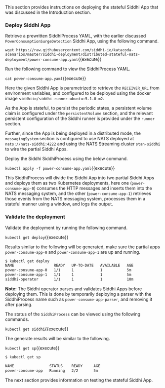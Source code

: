 This section provides instructions on deploying the stateful Siddhi App that was discussed in the Introduction section.

### Deploy Siddhi App

Retrieve a prewritten SiddhiProcess YAML, with the earlier discussed `PowerConsumptionSurgeDetection` Siddhi App, using the following command.

`wget https://raw.githubusercontent.com/siddhi-io/katacoda-scenarios/master/siddhi-deployment/distributed-stateful-nats-deployment/power-consume-app.yaml`{{execute}}

Run the following command to view the SiddhiProcess YAML.

`cat power-consume-app.yaml`{{execute}}

Here the given Siddhi App is parametrized to retrieve the `RECEIVER_URL` from environment variables, and configured to be deployed using the docker image `siddhiio/siddhi-runner-ubuntu:5.1.0-m2`. 

As the App is stateful, to persist the periodic states, a persistent volume claim is configured under the `persistentVolume` section, and the relevant persistent configuration of the Siddhi runner is provided under the `runner` section.

Further, since the App is being deployed in a distributed mode, the `messagingSystem` section is configured to use NATS deployed at `nats://nats-siddhi:4222` and using the NATS Streaming cluster `stan-siddhi` to wire the partial Siddhi Apps.

Deploy the Siddhi SiddhiProcess using the below command.

`kubectl apply -f power-consume-app.yaml`{{execute}}

This SiddhiProcess will divide the Siddhi App into two partial Siddhi Apps and deploys them as two Kubernetes deployments, here one (`power-consume-app-0`) consumes the HTTP messages and inserts them into the NATS messaging system, and the other (`power-consume-app-1`) retrieves those events from the NATS messaging system, processes them in a stateful manner using a window, and logs the output. 

### Validate the deployment

Validate the deployment by running the following command.

`kubectl get deploy`{{execute}}

Results similar to the following will be generated, make sure the partial apps `power-consume-app-0` and `power-consume-app-1` are up and running. 

```sh
$ kubectl get deploy
NAME                  READY   UP-TO-DATE   AVAILABLE   AGE
power-consume-app-0   1/1     1            1           5m
power-consume-app-1   1/1     1            1           5m
siddhi-operator       1/1     1            1           10m
```

**Note:** The Siddhi operator parses and validates Siddhi Apps before deploying them. This is done by temporarily deploying a parser with the SiddhiProcess name such as `power-consume-app-parser`, and removing it after parsing.

The status of the `SiddhiProcess` can be viewed using the following commands.

`kubectl get siddhi`{{execute}}

The generate results will be similar to the following. 

`kubectl get sp`{{execute}}

```sh
$ kubectl get sp

NAME                STATUS    READY     AGE
power-consume-app   Running   2/2       5m
```

The next section provides information on testing the stateful Siddhi App.
